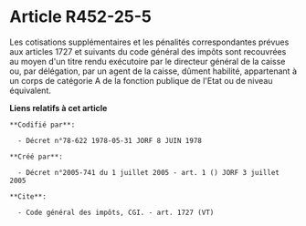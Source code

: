 # Article R452-25-5

Les cotisations supplémentaires et les pénalités correspondantes prévues aux articles 1727 et suivants du code général des
impôts sont recouvrées au moyen d'un titre rendu exécutoire par le directeur général de la caisse ou, par délégation, par un
agent de la caisse, dûment habilité, appartenant à un corps de catégorie A de la fonction publique de l'Etat ou de niveau
équivalent.

**Liens relatifs à cet article**

	**Codifié par**:

	  - Décret n°78-622 1978-05-31 JORF 8 JUIN 1978

	**Créé par**:

	  - Décret n°2005-741 du 1 juillet 2005 - art. 1 () JORF 3 juillet 2005

	**Cite**:

	  - Code général des impôts, CGI. - art. 1727 (VT)
